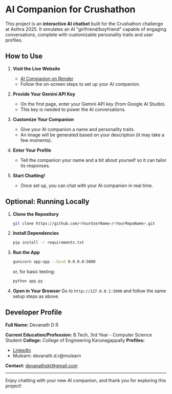 # AI Companion for Crushathon

This project is an **interactive AI chatbot** built for the Crushathon challenge at Asthra 2025. It simulates an AI "girlfriend/boyfriend" capable of engaging conversations, complete with customizable personality traits and user profiles.

## How to Use

1. **Visit the Live Website**
   * [AI Companion on Render](https://companion-ai-8c2v.onrender.com) <!-- Replace with your actual deployed link -->
   * Follow the on-screen steps to set up your AI companion.

2. **Provide Your Gemini API Key**
   * On the first page, enter your Gemini API key (from Google AI Studio).
   * This key is needed to power the AI conversations.

3. **Customize Your Companion**
   * Give your AI companion a name and personality traits.
   * An image will be generated based on your description (it may take a few moments).

4. **Enter Your Profile**
   * Tell the companion your name and a bit about yourself so it can tailor its responses.

5. **Start Chatting!**
   * Once set up, you can chat with your AI companion in real time.

## Optional: Running Locally

1. **Clone the Repository**
   ```bash
   git clone https://github.com/<YourUserName>/<YourRepoName>.git
   ```

2. **Install Dependencies**
   ```bash
   pip install -r requirements.txt
   ```

3. **Run the App**
   ```bash
   gunicorn app:app --bind 0.0.0.0:5000
   ```
   or, for basic testing:
   ```bash
   python app.py
   ```

4. **Open in Your Browser**
   Go to `http://127.0.0.1:5000` and follow the same setup steps as above.

## Developer Profile

**Full Name:** Devanath D R

**Current Education/Profession:** B.Tech, 3rd Year - Computer Science Student
**College:** College of Engineering Karunagappally
**Profiles:**
* [LinkedIn](https://www.linkedin.com/in/devanath-dr-0a9996262/) <!-- Replace with your actual LinkedIn URL -->
* Mulearn: devanath.d.r@mulearn

**Contact:** devanathskt@gmail.com

---

Enjoy chatting with your new AI companion, and thank you for exploring this project!
